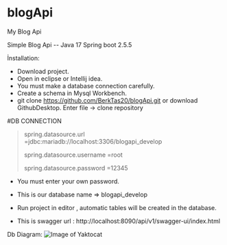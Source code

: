 # blogApi
My Blog Api

Simple Blog Api -- Java 17 Spring boot 2.5.5

İnstallation:
- Download project. 
- Open in eclipse or Intellij idea.
- You must make a database connection carefully.
- Create a schema in Mysql Workbench.
- git clone https://github.com/BerkTas20/blogApi.git or download GithubDesktop. Enter file -> clone repository

#DB CONNECTION
> spring.datasource.url =jdbc:mariadb://localhost:3306/blogapi_develop
> 
> spring.datasource.username =root
> 
> spring.datasource.password =12345

- You must enter your own password.
- This is our database name => blogapi_develop

- Run project in editor , automatic tables will be created in the database.
- This is swagger url : http://localhost:8090/api/v1/swagger-ui/index.html

Db Diagram:
![Image of Yaktocat](https://i.hizliresim.com/qvrtxfj.png)
